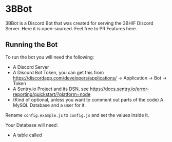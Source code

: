 # 3BBot

3BBot is a Discord Bot that was created for serving the 3BHIF Discord Server. Here it is open-sourced. Feel free to PR Features here.

## Running the Bot
To run the bot you will need the following:
- A Discord Server
- A Discord Bot Token, you can get this from https://discordapp.com/developers/applications/ -> Application -> Bot -> Token
- A Sentry.io Project and its DSN, see https://docs.sentry.io/error-reporting/quickstart/?platform=node
- (Kind of optional, unless you want to comment out parts of the code) A MySQL Database and a user for it.

Rename `config.example.js` to `config.js` and set the values inside it.

Your Database will need:
- A table called 